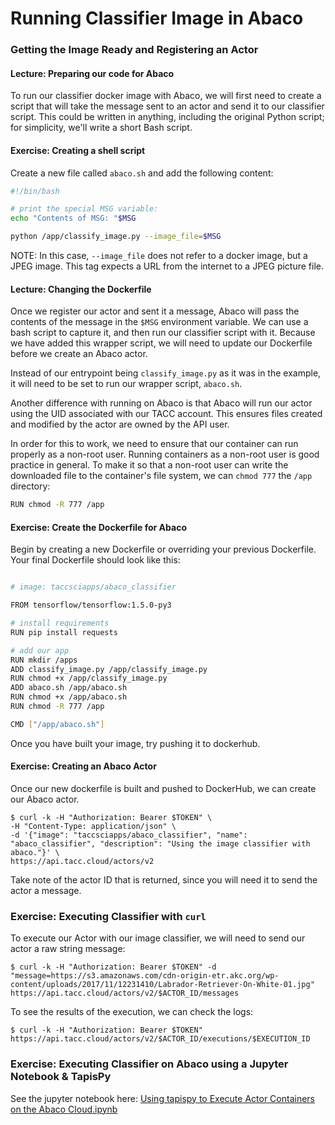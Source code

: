 # Running Classifier Image in Abaco

### Getting the Image Ready and Registering an Actor

#### Lecture: Preparing our code for Abaco
To run our classifier docker image with Abaco, we will first need to create a script that will take the message sent to an actor and send it to our classifier script. This could be written in anything, including the original Python script; for simplicity, we'll write a short Bash script. 

#### Exercise: Creating a shell script
Create a new file called `abaco.sh` and add the following content:

```bash
#!/bin/bash

# print the special MSG variable:
echo "Contents of MSG: "$MSG

python /app/classify_image.py --image_file=$MSG
```

NOTE: In this case, `--image_file` does not refer to a docker image, but a JPEG image. This tag expects a URL from the internet to a JPEG picture file. 

#### Lecture: Changing the Dockerfile

Once we register our actor and sent it a message, Abaco will pass the contents of the message in the `$MSG` environment variable. We can use a bash script to capture it, and then run our classifier script with it.
Because we have added this wrapper script, we will need to update our Dockerfile before we create an Abaco actor.



Instead of our entrypoint being `classify_image.py` as it was in the example, it will need to be set to run our wrapper script, `abaco.sh`.

Another difference with running on Abaco is that Abaco will run our actor using the UID associated with our TACC account.
This ensures files created and modified by the actor are owned by the API user. 

In order for this to work, we need to ensure that our container can run properly as a non-root user. Running containers as 
a non-root user is good practice in general. To make it so that a non-root user can
write the downloaded file to the container's file system, we can `chmod 777` the `/app` directory:

```bash
RUN chmod -R 777 /app
```

#### Exercise: Create the Dockerfile for Abaco

Begin by creating a new Dockerfile or overriding your previous Dockerfile. Your final Dockerfile should look like this:

```bash

# image: taccsciapps/abaco_classifier

FROM tensorflow/tensorflow:1.5.0-py3

# install requirements
RUN pip install requests

# add our app
RUN mkdir /apps
ADD classify_image.py /app/classify_image.py
RUN chmod +x /app/classify_image.py
ADD abaco.sh /app/abaco.sh
RUN chmod +x /app/abaco.sh
RUN chmod -R 777 /app

CMD ["/app/abaco.sh"]

```

Once you have built your image, try pushing it to dockerhub. 

#### Exercise: Creating an Abaco Actor

Once our new dockerfile is built and pushed to DockerHub, we can create our Abaco actor. 
```
$ curl -k -H "Authorization: Bearer $TOKEN" \
-H "Content-Type: application/json" \
-d '{"image": "taccsciapps/abaco_classifier", "name": "abaco_classifier", "description": "Using the image classifier with abaco."}' \
https://api.tacc.cloud/actors/v2
```

Take note of the actor ID that is returned, since you will need it to send the actor a message.

### Exercise: Executing Classifier with `curl`

To execute our Actor with our image classifier, we will need to send our actor a raw string message:

```
$ curl -k -H "Authorization: Bearer $TOKEN" -d "message=https://s3.amazonaws.com/cdn-origin-etr.akc.org/wp-content/uploads/2017/11/12231410/Labrador-Retriever-On-White-01.jpg" https://api.tacc.cloud/actors/v2/$ACTOR_ID/messages
```

To see the results of the execution, we can check the logs:
```
$ curl -k -H "Authorization: Bearer $TOKEN" https://api.tacc.cloud/actors/v2/$ACTOR_ID/executions/$EXECUTION_ID
```


### Exercise: Executing Classifier on Abaco using a Jupyter Notebook & TapisPy

See the jupyter notebook here: [Using tapispy to Execute Actor Containers on the Abaco Cloud.ipynb](/block2/Using%20tapispy%20to%20Execute%20Actor%20Containers%20on%20the%20Abaco%20Cloud.ipynb)
